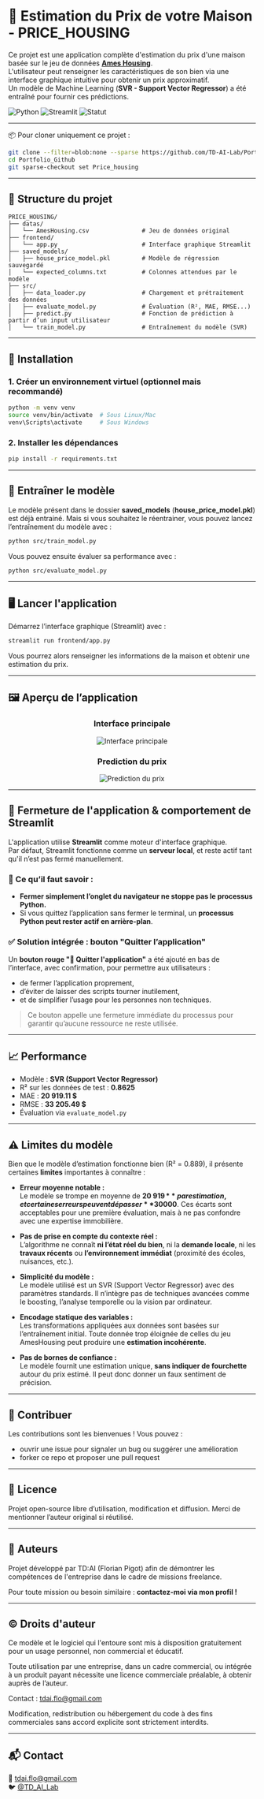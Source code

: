 # 🏡 Estimation du Prix de votre Maison - PRICE_HOUSING

Ce projet est une application complète d'estimation du prix d'une maison basée sur le jeu de données [**Ames Housing**](https://www.kaggle.com/datasets/prevek18/ames-housing-dataset).  
L'utilisateur peut renseigner les caractéristiques de son bien via une interface graphique intuitive pour obtenir un prix approximatif.  
Un modèle de Machine Learning (**SVR - Support Vector Regressor**) a été entraîné pour fournir ces prédictions.

![Python](https://img.shields.io/badge/Python-3.13-blue)
![Streamlit](https://img.shields.io/badge/Streamlit-1.46.1-red)
![Statut](https://img.shields.io/badge/Statut-Fonctionnel-brightgreen)

---

📦 Pour cloner uniquement ce projet :

```bash
git clone --filter=blob:none --sparse https://github.com/TD-AI-Lab/Portfolio_Github.git
cd Portfolio_Github
git sparse-checkout set Price_housing
```

---

## 📁 Structure du projet

```
PRICE_HOUSING/
├── datas/
│   └── AmesHousing.csv               # Jeu de données original
├── frontend/
│   └── app.py                        # Interface graphique Streamlit
├── saved_models/
│   ├── house_price_model.pkl         # Modèle de régression sauvegardé
│   └── expected_columns.txt          # Colonnes attendues par le modèle
├── src/
│   ├── data_loader.py                # Chargement et prétraitement des données
│   ├── evaluate_model.py             # Évaluation (R², MAE, RMSE...)
│   ├── predict.py                    # Fonction de prédiction à partir d’un input utilisateur
│   └── train_model.py                # Entraînement du modèle (SVR)
```

---

## 🚀 Installation

### 1. Créer un environnement virtuel (optionnel mais recommandé)
```bash
python -m venv venv
source venv/bin/activate  # Sous Linux/Mac
venv\Scripts\activate     # Sous Windows
```

### 2. Installer les dépendances
```bash
pip install -r requirements.txt
```

---

## 🧠 Entraîner le modèle

Le modèle présent dans le dossier **saved_models** (**house_price_model.pkl**) est déjà entrainé.
Mais si vous souhaitez le réentrainer, vous pouvez lancez l’entraînement du modèle avec :

```bash
python src/train_model.py
```

Vous pouvez ensuite évaluer sa performance avec :

```bash
python src/evaluate_model.py
```

---

## 🖥️ Lancer l'application

Démarrez l’interface graphique (Streamlit) avec :

```bash
streamlit run frontend/app.py
```

Vous pourrez alors renseigner les informations de la maison et obtenir une estimation du prix.

---

## 🖼️ Aperçu de l’application

<h3 align="center">Interface principale</h3>
<p align="center">
  <img src="images/Interface_principale.png" style="max-width:500px; height:auto;" alt="Interface principale">
</p>

<h3 align="center">Prediction du prix</h3>
<p align="center">
  <img src="images/Interface_principale_2.png" style="max-width:500px; height:auto;" alt="Prediction du prix">
</p>

---

## 🛑 Fermeture de l'application & comportement de Streamlit

L'application utilise **Streamlit** comme moteur d'interface graphique.  
Par défaut, Streamlit fonctionne comme un **serveur local**, et reste actif tant qu'il n’est pas fermé manuellement.

### 🧠 Ce qu’il faut savoir :

- **Fermer simplement l’onglet du navigateur ne stoppe pas le processus Python.**
- Si vous quittez l’application sans fermer le terminal, un **processus Python peut rester actif en arrière-plan**.

### ✅ Solution intégrée : bouton "Quitter l’application"

Un **bouton rouge "🛑 Quitter l'application"** a été ajouté en bas de l’interface, avec confirmation, pour permettre aux utilisateurs :
- de fermer l’application proprement,
- d’éviter de laisser des scripts tourner inutilement,
- et de simplifier l’usage pour les personnes non techniques.

> Ce bouton appelle une fermeture immédiate du processus pour garantir qu’aucune ressource ne reste utilisée.

---

## 📈 Performance

- Modèle : **SVR (Support Vector Regressor)**
- R² sur les données de test : **0.8625**
- MAE : **20 919.11 $**
- RMSE : **33 205.49 $**
- Évaluation via `evaluate_model.py`

---

## ⚠️ Limites du modèle

Bien que le modèle d’estimation fonctionne bien (R² = 0.889), il présente certaines **limites** importantes à connaître :

- **Erreur moyenne notable :**  
  Le modèle se trompe en moyenne de **20 919 $** par estimation, et certaines erreurs peuvent dépasser **30 000 $**. Ces écarts sont acceptables pour une première évaluation, mais à ne pas confondre avec une expertise immobilière.

- **Pas de prise en compte du contexte réel :**  
  L’algorithme ne connaît **ni l’état réel du bien**, ni la **demande locale**, ni les **travaux récents** ou **l’environnement immédiat** (proximité des écoles, nuisances, etc.).

- **Simplicité du modèle :**  
  Le modèle utilisé est un SVR (Support Vector Regressor) avec des paramètres standards. Il n’intègre pas de techniques avancées comme le boosting, l’analyse temporelle ou la vision par ordinateur.

- **Encodage statique des variables :**  
  Les transformations appliquées aux données sont basées sur l’entraînement initial. Toute donnée trop éloignée de celles du jeu AmesHousing peut produire une **estimation incohérente**.

- **Pas de bornes de confiance :**  
  Le modèle fournit une estimation unique, **sans indiquer de fourchette** autour du prix estimé. Il peut donc donner un faux sentiment de précision.

---

## 🤝 Contribuer

Les contributions sont les bienvenues ! Vous pouvez :
- ouvrir une issue pour signaler un bug ou suggérer une amélioration
- forker ce repo et proposer une pull request

---

## 📄 Licence

Projet open-source libre d’utilisation, modification et diffusion. Merci de mentionner l’auteur original si réutilisé.

---

## 📌 Auteurs

Projet développé par TD:AI (Florian Pigot) afin de démontrer les compétences de l'entreprise dans le cadre de missions freelance.

Pour toute mission ou besoin similaire : **contactez-moi via mon profil !**

---

## ©️ Droits d'auteur

Ce modèle et le logiciel qui l'entoure sont mis à disposition gratuitement pour un usage personnel, non commercial et éducatif.

Toute utilisation par une entreprise, dans un cadre commercial, ou intégrée à un produit payant nécessite une licence commerciale préalable, à obtenir auprès de l’auteur.

Contact : tdai.flo@gmail.com

Modification, redistribution ou hébergement du code à des fins commerciales sans accord explicite sont strictement interdits.

---

## 📬 Contact

📧 tdai.flo@gmail.com  
🐦 [@TD_AI_Lab](https://x.com/TD_AI_Lab)
